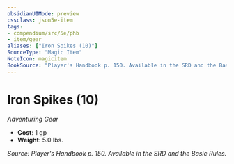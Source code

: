 ```yaml
---
obsidianUIMode: preview
cssclass: json5e-item
tags:
- compendium/src/5e/phb
- item/gear
aliases: ["Iron Spikes (10)"]
SourceType: "Magic Item"
NoteIcon: magicitem
BookSource: "Player's Handbook p. 150. Available in the SRD and the Basic Rules."
---
```

# Iron Spikes (10)
*Adventuring Gear*  

- **Cost**: 1 gp
- **Weight**: 5.0 lbs.

*Source: Player's Handbook p. 150. Available in the SRD and the Basic Rules.*